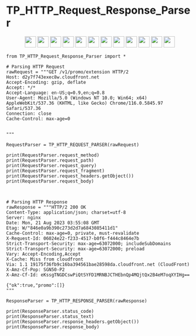 # TP_HTTP_Request_Response_Parser

<p align="center">
    <a href="https://github.com/truocphan/TP_HTTP_Request_Response_Parser/releases/"><img src="https://img.shields.io/github/release/truocphan/TP_HTTP_Request_Response_Parser" height=30></a>
	<a href="#"><img src="https://img.shields.io/github/downloads/truocphan/TP_HTTP_Request_Response_Parser/total" height=30></a>
	<a href="#"><img src="https://img.shields.io/github/stars/truocphan/TP_HTTP_Request_Response_Parser" height=30></a>
	<a href="#"><img src="https://img.shields.io/github/forks/truocphan/TP_HTTP_Request_Response_Parser" height=30></a>
	<a href="https://github.com/truocphan/TP_HTTP_Request_Response_Parser/issues?q=is%3Aopen+is%3Aissue"><img src="https://img.shields.io/github/issues/truocphan/TP_HTTP_Request_Response_Parser" height=30></a>
	<a href="https://github.com/truocphan/TP_HTTP_Request_Response_Parser/issues?q=is%3Aissue+is%3Aclosed"><img src="https://img.shields.io/github/issues-closed/truocphan/TP_HTTP_Request_Response_Parser" height=30></a>
	<a href="https://pypi.org/project/TP_HTTP_Request_Response_Parser/" target="_blank"><img src="https://img.shields.io/badge/pypi-3775A9?style=for-the-badge&logo=pypi&logoColor=white" height=30></a>
	<a href="https://www.facebook.com/292706121240740" target="_blank"><img src="https://img.shields.io/badge/Facebook-1877F2?style=for-the-badge&logo=facebook&logoColor=white" height=30></a>
	<a href="https://twitter.com/truocphan" target="_blank"><img src="https://img.shields.io/badge/Twitter-1DA1F2?style=for-the-badge&logo=twitter&logoColor=white" height=30></a>
	<a href="https://github.com/truocphan" target="_blank"><img src="https://img.shields.io/badge/GitHub-100000?style=for-the-badge&logo=github&logoColor=white" height=30></a>
	<a href="mailto:truocphan112017@gmail.com" target="_blank"><img src="https://img.shields.io/badge/Gmail-D14836?style=for-the-badge&logo=gmail&logoColor=white" height=30></a>
	<a href="https://www.buymeacoffee.com/truocphan" target="_blank"><img src="https://img.shields.io/badge/Buy_Me_A_Coffee-FFDD00?style=for-the-badge&logo=buy-me-a-coffee&logoColor=black" height=30></a>
</p>

```
from TP_HTTP_Request_Response_Parser import *

# Parsing HTTP Request
rawRequest = """GET /v1/promo/extension HTTP/2
Host: d2y7f743exec8w.cloudfront.net
Accept-Encoding: gzip, deflate
Accept: */*
Accept-Language: en-US;q=0.9,en;q=0.8
User-Agent: Mozilla/5.0 (Windows NT 10.0; Win64; x64) AppleWebKit/537.36 (KHTML, like Gecko) Chrome/116.0.5845.97 Safari/537.36
Connection: close
Cache-Control: max-age=0


"""

RequestParser = TP_HTTP_REQUEST_PARSER(rawRequest)

print(RequestParser.request_method)
print(RequestParser.request_path)
print(RequestParser.request_query)
print(RequestParser.request_fragment)
print(RequestParser.request_headers.getObject())
print(RequestParser.request_body)



# Parsing HTTP Response
rawResponse = """HTTP/2 200 OK
Content-Type: application/json; charset=utf-8
Server: nginx
Date: Mon, 21 Aug 2023 03:55:08 GMT
Etag: W/"846e0a9b390c273d2d7a6843085411d1"
Cache-Control: max-age=0, private, must-revalidate
X-Request-Id: 06024e22-f233-4517-b0f6-f444c8464e7b
Strict-Transport-Security: max-age=63072000; includeSubDomains
Strict-Transport-Security: max-age=63072000; preload
Vary: Accept-Encoding,Accept
X-Cache: Miss from cloudfront
Via: 1.1 19175f36fb9c16ba394561bae28598da.cloudfront.net (CloudFront)
X-Amz-Cf-Pop: SGN50-P2
X-Amz-Cf-Id: eKssgTNGDCswPiQtSYFD1MRNBJCTHEbnQp4MQjtQx2B4eM7oqXYIHg==

{"ok":true,"promo":[]}
"""

ResponseParser = TP_HTTP_RESPONSE_PARSER(rawResponse)

print(ResponseParser.status_code)
print(ResponseParser.status_text)
print(ResponseParser.response_headers.getObject())
print(ResponseParser.response_body)
```
